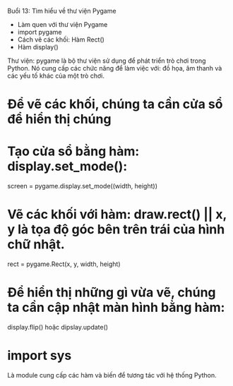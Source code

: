 Buổi 13: Tìm hiểu về thư viện Pygame
- Làm quen với thư viện Pygame
- import pygame
- Cách vẽ các khối: Hàm Rect()
- Hàm display()

Thư viện: pygame là bộ thư viện sử dụng để phát triển trò chơi trong Python. Nó cung cấp các chức năng để làm việc với: đồ họa, âm thanh và các yếu tố khác của một trò chơi.

# Để vẽ các khối, chúng ta cần cửa sổ để hiển thị chúng

# Tạo cửa sổ bằng hàm: display.set_mode():
screen = pygame.display.set_mode((width, height))

# Vẽ các khối với hàm: draw.rect() || x, y là tọa độ góc bên trên trái của hình chữ nhật.
rect = pygame.Rect(x, y, width, height)


# Để hiển thị những gì vừa vẽ, chúng ta cần cập nhật màn hình bằng hàm: 
display.flip() hoặc dipslay.update()

# import sys
Là module cung cấp các hàm và biến để tương tác với hệ thống Python.